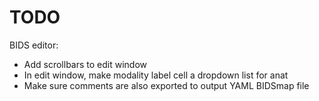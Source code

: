 # TODO

BIDS editor:

* Add scrollbars to edit window
* In edit window, make modality label cell a dropdown list for anat 
* Make sure comments are also exported to output YAML BIDSmap file
